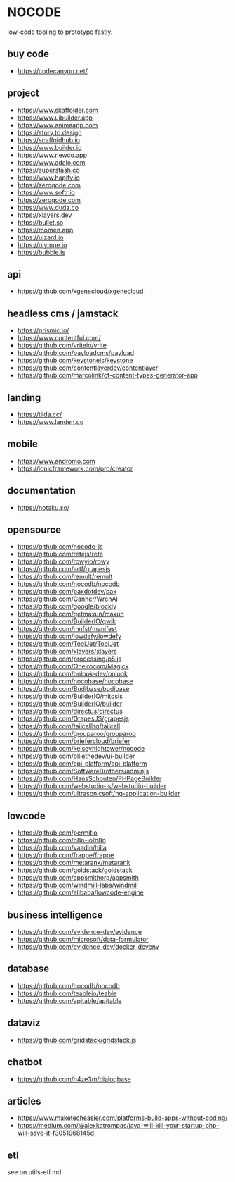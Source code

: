 <h1>NOCODE</h1>
<p>low-code tooling to prototype fastly.</p>
<h2>buy code</h2>
<ul>
<li><a href="https://codecanyon.net/">https://codecanyon.net/</a></li>
</ul>
<h2>project</h2>
<ul>
<li><a href="https://www.skaffolder.com">https://www.skaffolder.com</a></li>
<li><a href="https://www.uibuilder.app">https://www.uibuilder.app</a></li>
<li><a href="https://www.animaapp.com">https://www.animaapp.com</a></li>
<li><a href="https://story.to.design">https://story.to.design</a></li>
<li><a href="https://scaffoldhub.io">https://scaffoldhub.io</a></li>
<li><a href="https://www.builder.io">https://www.builder.io</a></li>
<li><a href="https://www.newco.app">https://www.newco.app</a></li>
<li><a href="https://www.adalo.com">https://www.adalo.com</a></li>
<li><a href="https://superstash.co">https://superstash.co</a></li>
<li><a href="https://www.hapify.io">https://www.hapify.io</a></li>
<li><a href="https://zeroqode.com">https://zeroqode.com</a></li>
<li><a href="https://www.softr.io">https://www.softr.io</a></li>
<li><a href="https://zeroqode.com">https://zeroqode.com</a></li>
<li><a href="https://www.duda.co">https://www.duda.co</a></li>
<li><a href="https://xlayers.dev">https://xlayers.dev</a></li>
<li><a href="https://bullet.so">https://bullet.so</a></li>
<li><a href="https://momen.app">https://momen.app</a></li>
<li><a href="https://uizard.io">https://uizard.io</a></li>
<li><a href="https://olympe.io">https://olympe.io</a></li>
<li><a href="https://bubble.is">https://bubble.is</a></li>
</ul>
<h2>api</h2>
<ul>
<li><a href="https://github.com/xgenecloud/xgenecloud">https://github.com/xgenecloud/xgenecloud</a></li>
</ul>
<h2>headless cms / jamstack</h2>
<ul>
<li><a href="https://prismic.io/">https://prismic.io/</a></li>
<li><a href="https://www.contentful.com/">https://www.contentful.com/</a></li>
<li><a href="https://github.com/vriteio/vrite">https://github.com/vriteio/vrite</a></li>
<li><a href="https://github.com/payloadcms/payload">https://github.com/payloadcms/payload</a></li>
<li><a href="https://github.com/keystonejs/keystone">https://github.com/keystonejs/keystone</a></li>
<li><a href="https://github.com/contentlayerdev/contentlayer">https://github.com/contentlayerdev/contentlayer</a></li>
<li><a href="https://github.com/marcolink/cf-content-types-generator-app">https://github.com/marcolink/cf-content-types-generator-app</a></li>
</ul>
<h2>landing</h2>
<ul>
<li><a href="https://tilda.cc/">https://tilda.cc/</a></li>
<li><a href="https://www.landen.co">https://www.landen.co</a></li>
</ul>
<h2>mobile</h2>
<ul>
<li><a href="https://www.andromo.com">https://www.andromo.com</a></li>
<li><a href="https://ionicframework.com/pro/creator">https://ionicframework.com/pro/creator</a></li>
</ul>
<h2>documentation</h2>
<ul>
<li><a href="https://notaku.so/">https://notaku.so/</a></li>
</ul>
<h2>opensource</h2>
<ul>
<li><a href="https://github.com/nocode-js">https://github.com/nocode-js</a></li>
<li><a href="https://github.com/retejs/rete">https://github.com/retejs/rete</a></li>
<li><a href="https://github.com/rowyio/rowy">https://github.com/rowyio/rowy</a></li>
<li><a href="https://github.com/artf/grapesjs">https://github.com/artf/grapesjs</a></li>
<li><a href="https://github.com/remult/remult">https://github.com/remult/remult</a></li>
<li><a href="https://github.com/nocodb/nocodb">https://github.com/nocodb/nocodb</a></li>
<li><a href="https://github.com/paxdotdev/pax">https://github.com/paxdotdev/pax</a></li>
<li><a href="https://github.com/Canner/WrenAI">https://github.com/Canner/WrenAI</a></li>
<li><a href="https://github.com/google/blockly">https://github.com/google/blockly</a></li>
<li><a href="https://github.com/getmaxun/maxun">https://github.com/getmaxun/maxun</a></li>
<li><a href="https://github.com/BuilderIO/qwik">https://github.com/BuilderIO/qwik</a></li>
<li><a href="https://github.com/mnfst/manifest">https://github.com/mnfst/manifest</a></li>
<li><a href="https://github.com/lowdefy/lowdefy">https://github.com/lowdefy/lowdefy</a></li>
<li><a href="https://github.com/ToolJet/ToolJet">https://github.com/ToolJet/ToolJet</a></li>
<li><a href="https://github.com/xlayers/xlayers">https://github.com/xlayers/xlayers</a></li>
<li><a href="https://github.com/processing/p5.js">https://github.com/processing/p5.js</a></li>
<li><a href="https://github.com/Oneirocom/Magick">https://github.com/Oneirocom/Magick</a></li>
<li><a href="https://github.com/onlook-dev/onlook">https://github.com/onlook-dev/onlook</a></li>
<li><a href="https://github.com/nocobase/nocobase">https://github.com/nocobase/nocobase</a></li>
<li><a href="https://github.com/Budibase/budibase">https://github.com/Budibase/budibase</a></li>
<li><a href="https://github.com/BuilderIO/mitosis">https://github.com/BuilderIO/mitosis</a></li>
<li><a href="https://github.com/BuilderIO/builder">https://github.com/BuilderIO/builder</a></li>
<li><a href="https://github.com/directus/directus">https://github.com/directus/directus</a></li>
<li><a href="https://github.com/GrapesJS/grapesjs">https://github.com/GrapesJS/grapesjs</a></li>
<li><a href="https://github.com/tailcallhq/tailcall">https://github.com/tailcallhq/tailcall</a></li>
<li><a href="https://github.com/grouparoo/grouparoo">https://github.com/grouparoo/grouparoo</a></li>
<li><a href="https://github.com/briefercloud/briefer">https://github.com/briefercloud/briefer</a></li>
<li><a href="https://github.com/kelseyhightower/nocode">https://github.com/kelseyhightower/nocode</a></li>
<li><a href="https://github.com/olliethedev/ui-builder">https://github.com/olliethedev/ui-builder</a></li>
<li><a href="https://github.com/api-platform/api-platform">https://github.com/api-platform/api-platform</a></li>
<li><a href="https://github.com/SoftwareBrothers/adminjs">https://github.com/SoftwareBrothers/adminjs</a></li>
<li><a href="https://github.com/HansSchouten/PHPageBuilder">https://github.com/HansSchouten/PHPageBuilder</a></li>
<li><a href="https://github.com/webstudio-is/webstudio-builder">https://github.com/webstudio-is/webstudio-builder</a></li>
<li><a href="https://github.com/ultrasonicsoft/ng-application-builder">https://github.com/ultrasonicsoft/ng-application-builder</a></li>
</ul>
<h2>lowcode</h2>
<ul>
<li><a href="https://github.com/permitio">https://github.com/permitio</a></li>
<li><a href="https://github.com/n8n-io/n8n">https://github.com/n8n-io/n8n</a></li>
<li><a href="https://github.com/vaadin/hilla">https://github.com/vaadin/hilla</a></li>
<li><a href="https://github.com/frappe/frappe">https://github.com/frappe/frappe</a></li>
<li><a href="https://github.com/metarank/metarank">https://github.com/metarank/metarank</a></li>
<li><a href="https://github.com/goldstack/goldstack">https://github.com/goldstack/goldstack</a></li>
<li><a href="https://github.com/appsmithorg/appsmith">https://github.com/appsmithorg/appsmith</a></li>
<li><a href="https://github.com/windmill-labs/windmill">https://github.com/windmill-labs/windmill</a></li>
<li><a href="https://github.com/alibaba/lowcode-engine">https://github.com/alibaba/lowcode-engine</a></li>
</ul>
<h2>business intelligence</h2>
<ul>
<li><a href="https://github.com/evidence-dev/evidence">https://github.com/evidence-dev/evidence</a></li>
<li><a href="https://github.com/microsoft/data-formulator">https://github.com/microsoft/data-formulator</a></li>
<li><a href="https://github.com/evidence-dev/docker-devenv">https://github.com/evidence-dev/docker-devenv</a></li>
</ul>
<h2>database</h2>
<ul>
<li><a href="https://github.com/nocodb/nocodb">https://github.com/nocodb/nocodb</a></li>
<li><a href="https://github.com/teableio/teable">https://github.com/teableio/teable</a></li>
<li><a href="https://github.com/apitable/apitable">https://github.com/apitable/apitable</a></li>
</ul>
<h2>dataviz</h2>
<ul>
<li><a href="https://github.com/gridstack/gridstack.js">https://github.com/gridstack/gridstack.js</a></li>
</ul>
<h2>chatbot</h2>
<ul>
<li><a href="https://github.com/n4ze3m/dialoqbase">https://github.com/n4ze3m/dialoqbase</a></li>
</ul>
<h2>articles</h2>
<ul>
<li><a href="https://www.maketecheasier.com/platforms-build-apps-without-coding/">https://www.maketecheasier.com/platforms-build-apps-without-coding/</a></li>
<li><a href="https://medium.com/@alexkatrompas/java-will-kill-your-startup-php-will-save-it-f3051968145d">https://medium.com/@alexkatrompas/java-will-kill-your-startup-php-will-save-it-f3051968145d</a></li>
</ul>
<h2>etl</h2>
<p>see on utils-etl.md</p>